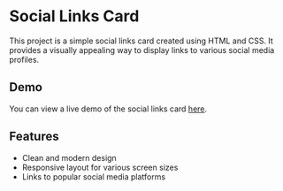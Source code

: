 # Social Links Card

This project is a simple social links card created using HTML and CSS. It provides a visually appealing way to display links to various social media profiles.

## Demo

You can view a live demo of the social links card [here](https://sukhmandersociallinks.netlify.app).

## Features

- Clean and modern design
- Responsive layout for various screen sizes
- Links to popular social media platforms
